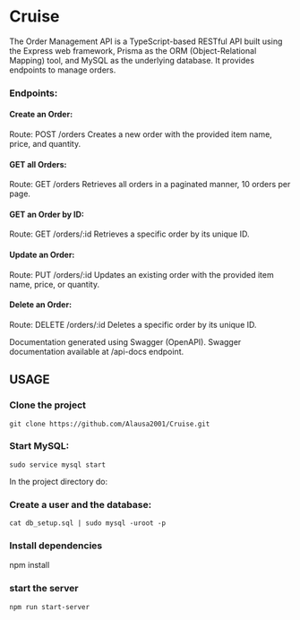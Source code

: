 # Cruise

The Order Management API is a TypeScript-based RESTful API built using the Express web framework, Prisma as the ORM (Object-Relational Mapping) tool, and MySQL as the underlying database.
It provides endpoints to manage orders.

### Endpoints:

#### Create an Order:

Route: POST /orders
Creates a new order with the provided item name, price, and quantity.

#### GET all Orders: 

Route: GET /orders
Retrieves all orders in a paginated manner, 10 orders per page.


#### GET an Order by ID:

Route: GET /orders/:id
Retrieves a specific order by its unique ID.


#### Update an Order:

Route: PUT /orders/:id
Updates an existing order with the provided item name, price, or quantity.


#### Delete an Order:

Route: DELETE /orders/:id
Deletes a specific order by its unique ID.

Documentation generated using Swagger (OpenAPI).
Swagger documentation available at /api-docs endpoint.




## USAGE
### Clone the project
```git clone https://github.com/Alausa2001/Cruise.git```

### Start MySQL:  
```sudo service mysql start```

In the project directory do:

### Create a user and the database:  
```cat db_setup.sql | sudo mysql -uroot -p```

### Install dependencies
npm install

 ### start the server
```npm run start-server``` 

